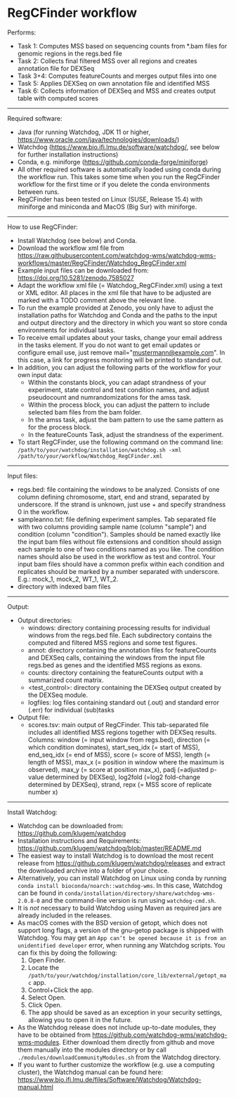 RegCFinder workflow
==================================

Performs:
* Task 1: Computes MSS based on sequencing counts from *.bam files for genomic regions in the regs.bed file
* Task 2: Collects final filtered MSS over all regions and creates annotation file for DEXSeq
* Task 3+4: Computes featureCounts and merges output files into one
* Task 5: Applies DEXSeq on own annotation file and identified MSS
* Task 6: Collects information of DEXSeq and MSS and creates output table with computed scores

---

Required software:
* Java (for running Watchdog, JDK 11 or higher, https://www.oracle.com/java/technologies/downloads/)
* Watchdog (https://www.bio.ifi.lmu.de/software/watchdog/, see below for further installation instructions)
* Conda, e.g. miniforge (https://github.com/conda-forge/miniforge)
* All other required software is automatically loaded using conda during the workflow run. This takes some time when you run the RegCFinder workflow for the first time or if you delete the conda environments between runs.
* RegCFinder has been tested on Linux (SUSE, Release 15.4) with miniforge and miniconda and MacOS (Big Sur) with miniforge.

---

How to use RegCFinder:
* Install Watchdog (see below) and Conda.
* Download the workflow xml file from https://raw.githubusercontent.com/watchdog-wms/watchdog-wms-workflows/master/RegCFinder/Watchdog_RegCFinder.xml
* Example input files can be downloaded from: https://doi.org/10.5281/zenodo.7585027
* Adapt the workflow xml file (= Watchdog_RegCFinder.xml) using a text or XML editor. All places in the xml file that have to be adjusted are marked with a TODO comment above the relevant line. 
* To run the example provided at Zenodo, you only have to adjust the installation paths for Watchdog and Conda and the paths to the input and output directory and the directory in which you want so store conda environments for individual tasks.
* To receive email updates about your tasks, change your email address in the tasks element. If you do not want to get email updates or configure email use, just remove mail="mustermann@example.com". In this case, a link for progress monitoring will be printed to standard out.
* In addition, you can adjust the following parts of the workflow for your own input data:
   * Within the constants block, you can adapt strandness of your experiment, state control and test condition names, and adjust pseudocount and numrandomizations for the amss task. 
   * Within the process block, you can adjust the pattern to include selected bam files from the bam folder. 
   * In the amss task, adjust the bam pattern to use the same pattern as for the process block.
   * In the featureCounts Task, adjust the strandness of the experiment. 
* To start RegCFinder, use the following command on the command line: `/path/to/your/watchdog/installation/watchdog.sh -xml /path/to/your/workflow/Watchdog_RegCFinder.xml`

---

Input files:
* regs.bed:  file containing the windows to be analyzed. Consists of one column defining chromosome, start, end and strand, separated by underscore. If the strand is unknown, just use + and specify strandness 0 in the workflow.
* sampleanno.txt: file defining experiment samples. Tab separated file with two columns providing sample name (column "sample") and condition (column "condition"). Samples should be named exactly like the input bam files without file extensions and condition should assign each sample to one of two conditions named as you like. The condition names should also be used in the workflow as test and control. Your input bam files should have a common prefix within each condition and replicates should be marked by a number separated with underscore. E.g.: mock_1, mock_2, WT_1, WT_2.
* directory with indexed bam files 

---

Output:
* Output directories:
   * windows:  directory containing processing results for individual windows from the regs.bed file. Each subdirectory contains the computed and filtered MSS regions and some test figures. 
   * annot: directory containing the annotation files for featureCounts and DEXSeq calls, containing the windows from the input file regs.bed as genes and the identified MSS regions as exons.
   * counts: directory containing the featureCounts output with a summarized count matrix.
   * <test_control>:  directory containing the DEXSeq output created by the DEXSeq module.
   * logfiles: log files containing standard out (.out) and standard error (.err) for individual (sub)tasks
* Output file:
   * scores.tsv: main output of RegCFinder. This tab-separated file includes all identified MSS regions together with DEXSeq results. Columns: window (= input window from regs.bed), direction (= which condition dominates), start_seq_idx (= start of MSS), end_seq_idx (= end of MSS), score (= score of MSS), length (= length of MSS), max_x (= position in window where the maximum is observed), max_y (= score at position max_x), padj (=adjusted p-value determined by DEXSeq), log2fold (=log2 fold-change determined by DEXSeq), strand, repx (= MSS score of replicate number x)

---

Install Watchdog:
* Watchdog can be downloaded from: https://github.com/klugem/watchdog
* Installation instructions and Requirements: https://github.com/klugem/watchdog/blob/master/README.md
* The easiest way to install Watchdog is to download the most recent release from https://github.com/klugem/watchdog/releases and extract the downloaded archive into a folder of your choice.
* Alternatively, you can install Watchdog on Linux using conda by running `conda install bioconda/noarch::watchdog-wms`. In this case, Watchdog can be found in `conda/installation/directory/share/watchdog-wms-2.0.8-0` and the command-line version is run using `watchdog-cmd.sh`. 
* It is *not* necessary to build Watchdog using Maven as required jars are already included in the releases. 
* As macOS comes with the BSD version of getopt, which does not support long flags, a version of the gnu-getop package is shipped with Watchdog. You may get an `App can’t be opened because it is from an unidentified developer` error, when running any Watchdog scripts. You can fix this by doing the following:
    1. Open Finder.
    2. Locate the `/path/to/your/watchdog/installation/core_lib/external/getopt_mac` app.
    3. Control+Click the app.
    4. Select Open.
    5. Click Open.
    6. The app should be saved as an exception in your security settings, allowing you to open it in the future.
* As the Watchdog release does not include up-to-date modules, they have to be obtained from https://github.com/watchdog-wms/watchdog-wms-modules. Either download them directly from github and move them manually into the modules directory or by call `./modules/downloadCommunityModules.sh` from the Watchdog directory.
* If you want to further customize the workflow (e.g. use a computing cluster), the Watchdog manual can be found here: https://www.bio.ifi.lmu.de/files/Software/Watchdog/Watchdog-manual.html


